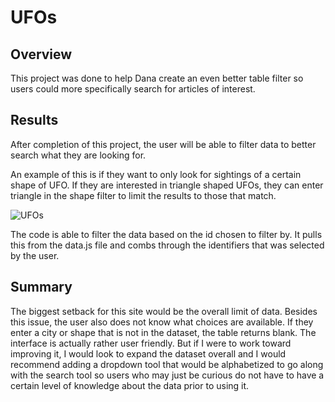 # UFOs

## Overview
This project was done to help Dana create an even better table filter so users could more specifically search for articles of interest. 

## Results
After completion of this project, the user will be able to filter data to better search what they are looking for. 

An example of this is if they want to only look for sightings of a certain shape of UFO. If they are interested in triangle shaped UFOs, they can enter triangle in the shape filter to limit the results to those that match. 

![UFOs](https://user-images.githubusercontent.com/106126621/186566912-4adcbd5e-ed85-4400-9746-095b318c3e21.png)

The code is able to filter the data based on the id chosen to filter by. It pulls this from the data.js file and combs through the identifiers that was selected by the user. 

## Summary 
The biggest setback for this site would be the overall limit of data. Besides this issue, the user also does not know what choices are available. If they enter a city or shape that is not in the dataset, the table returns blank. 
The interface is actually rather user friendly. But if I were to work toward improving it, I would look to expand the dataset overall and I would recommend adding a dropdown tool that would be alphabetized to go along with the search tool so users who may just be curious do not have to have a certain level of knowledge about the data prior to using it. 
